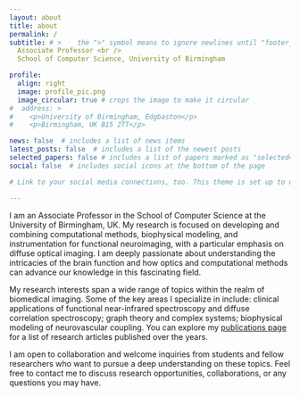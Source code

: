 ```yaml
---
layout: about
title: about
permalink: /
subtitle: # >    the ">" symbol means to ignore newlines until "footer_text:"
  Associate Professor <br />
  School of Computer Science, University of Birmingham

profile:
  align: right
  image: profile_pic.png
  image_circular: true # crops the image to make it circular
#  address: >
#    <p>University of Birmingham, Edgbaston</p>
#    <p>Birmingham, UK B15 2TT</p>

news: false  # includes a list of news items
latest_posts: false  # includes a list of the newest posts
selected_papers: false # includes a list of papers marked as "selected={true}"
social: false  # includes social icons at the bottom of the page

# Link to your social media connections, too. This theme is set up to use [Font Awesome icons](http://fortawesome.github.io/Font-Awesome/) and [Academicons](https://jpswalsh.github.io/academicons/), like the ones below. Add your Facebook, Twitter, LinkedIn, Google Scholar, or just disable all of them.

---
```


I am an Associate Professor in the School of Computer Science at the University of Birmingham, UK. My research is focused on developing and combining computational methods, biophysical modeling, and instrumentation for functional neuroimaging, with a particular emphasis on diffuse optical imaging. I am deeply passionate about understanding the intricacies of the brain function and how optics and computational methods can advance our knowledge in this fascinating field. 

My research interests span a wide range of topics within the realm of biomedical imaging. Some of the key areas I specialize in include: clinical applications of functional near-infrared spectroscopy and diffuse correlation spectroscopy; graph theory and complex systems; biophysical modeling of neurovascular coupling. You can explore my [publications page](https://rcmesquita.github.io/publications/) for a list of research articles published over the years. 

I am open to collaboration and welcome inquiries from students and fellow researchers who want to pursue a deep understanding on these topics. Feel free to contact me to discuss research opportunities, collaborations, or any questions you may have. 


